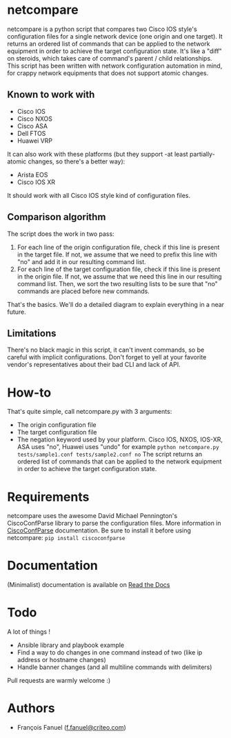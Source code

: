 netcompare
==========
netcompare is a python script that compares two Cisco IOS style's configuration files for a single network device (one origin and one target). It returns an ordered list of commands that can be applied to the network equipment in order to achieve the target configuration state.
It's like a "diff" on steroids, which takes care of command's parent / child relationships.
This script has been written with network configuration automation in mind, for crappy network equipments that does not support atomic changes.

Known to work with
------------------
 * Cisco IOS
 * Cisco NXOS
 * Cisco ASA
 * Dell FTOS
 * Huawei VRP

It can also work with these platforms (but they support -at least partially- atomic changes, so there's a better way):
 * Arista EOS
 * Cisco IOS XR

It should work with all Cisco IOS style kind of configuration files.

Comparison algorithm
--------------------
The script does the work in two pass:
1. For each line of the origin configuration file, check if this line is present in the target file. If not, we assume that we need to prefix this line with "no" and add it in our resulting command list.
2. For each line of the target configuration file, check if this line is present in the origin file. If not, we assume that we need this line in our resulting command list.
Then, we sort the two resulting lists to be sure that "no" commands are placed before new commands.

That's the basics. We'll do a detailed diagram to explain everything in a near future.

Limitations
-----------
There's no black magic in this script, it can't invent commands, so be careful with implicit configurations.
Don't forget to yell at your favorite vendor's representatives about their bad CLI and lack of API.

How-to
======
That's quite simple, call netcompare.py with 3 arguments:
 * The origin configuration file
 * The target configuration file
 * The negation keyword used by your platform. Cisco IOS, NXOS, IOS-XR, ASA uses "no", Huawei uses "undo" for example
 ``
    python netcompare.py tests/sample1.conf tests/sample2.conf no
 ``
The script returns an ordered list of commands that can be applied to the network equipment in order to achieve the target configuration state.

Requirements
============
netcompare uses the awesome David Michael Pennington's CiscoConfParse library to parse the configuration files.
More information in [CiscoConfParse](http://www.pennington.net/py/ciscoconfparse/) documentation.
Be sure to install it before using netcompare:
``
   pip install ciscoconfparse
``

Documentation
=============
(Minimalist) documentation is available on [Read the Docs](http://netcompare.readthedocs.org)

Todo
=============
A lot of things !
 * Ansible library and playbook example
 * Find a way to do changes in one command instead of two (like ip address or hostname changes)
 * Handle banner changes (and all multiline commands with delimiters)

Pull requests are warmly welcome :)

Authors
=======
 * François Fanuel ([f.fanuel@criteo.com](mailto:f.fanuel@criteo.com))
